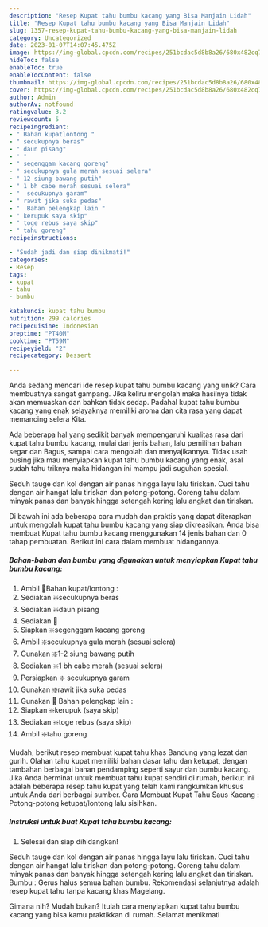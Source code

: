 ```yaml
---
description: "Resep Kupat tahu bumbu kacang yang Bisa Manjain Lidah"
title: "Resep Kupat tahu bumbu kacang yang Bisa Manjain Lidah"
slug: 1357-resep-kupat-tahu-bumbu-kacang-yang-bisa-manjain-lidah
category: Uncategorized
date: 2023-01-07T14:07:45.475Z
image: https://img-global.cpcdn.com/recipes/251bcdac5d8b8a26/680x482cq70/kupat-tahu-bumbu-kacang-foto-resep-utama.jpg
hideToc: false
enableToc: true
enableTocContent: false
thumbnail: https://img-global.cpcdn.com/recipes/251bcdac5d8b8a26/680x482cq70/kupat-tahu-bumbu-kacang-foto-resep-utama.jpg
cover: https://img-global.cpcdn.com/recipes/251bcdac5d8b8a26/680x482cq70/kupat-tahu-bumbu-kacang-foto-resep-utama.jpg
author: Admin
authorAv: notfound
ratingvalue: 3.2
reviewcount: 5
recipeingredient:
- " Bahan kupatlontong "
- " secukupnya beras"
- " daun pisang"
- " "
- " segenggam kacang goreng"
- " secukupnya gula merah sesuai selera"
- " 12 siung bawang putih"
- " 1 bh cabe merah sesuai selera"
- "  secukupnya garam"
- " rawit jika suka pedas"
- "  Bahan pelengkap lain "
- " kerupuk saya skip"
- " toge rebus saya skip"
- " tahu goreng"
recipeinstructions:

- "Sudah jadi dan siap dinikmati!"
categories:
- Resep
tags:
- kupat
- tahu
- bumbu

katakunci: kupat tahu bumbu 
nutrition: 299 calories
recipecuisine: Indonesian
preptime: "PT40M"
cooktime: "PT59M"
recipeyield: "2"
recipecategory: Dessert

---
```





Anda sedang mencari ide resep kupat tahu bumbu kacang yang unik? Cara membuatnya sangat gampang. Jika keliru mengolah maka hasilnya tidak akan memuaskan dan bahkan tidak sedap. Padahal kupat tahu bumbu kacang yang enak selayaknya memiliki aroma dan cita rasa yang dapat memancing selera Kita.





Ada beberapa hal yang sedikit banyak mempengaruhi kualitas rasa dari kupat tahu bumbu kacang, mulai dari jenis bahan, lalu pemilihan bahan segar dan Bagus, sampai cara mengolah dan menyajikannya. Tidak usah pusing jika mau menyiapkan kupat tahu bumbu kacang yang enak,      asal sudah tahu triknya maka hidangan ini mampu jadi suguhan spesial.














Seduh tauge dan kol dengan air panas hingga layu lalu tiriskan. Cuci tahu dengan air hangat lalu tiriskan dan potong-potong. Goreng tahu dalam minyak panas dan banyak hingga setengah kering lalu angkat dan tiriskan.






Di bawah ini ada beberapa cara mudah dan praktis yang dapat diterapkan untuk mengolah kupat tahu bumbu kacang yang siap dikreasikan. Anda bisa membuat Kupat tahu bumbu kacang menggunakan 14 jenis bahan dan 0 tahap pembuatan. Berikut ini cara dalam membuat hidangannya.

<!--inarticleads1-->

##### Bahan-bahan dan bumbu yang digunakan untuk menyiapkan Kupat tahu bumbu kacang:

1. Ambil  📜Bahan kupat/lontong :
1. Sediakan  ❇️secukupnya beras
1. Sediakan  ❇️daun pisang
1. Sediakan  📜
1. Siapkan  ❇️segenggam kacang goreng
1. Ambil  ❇️secukupnya gula merah (sesuai selera)
1. Gunakan  ❇️1-2 siung bawang putih
1. Sediakan  ❇️1 bh cabe merah (sesuai selera)
1. Persiapkan  ❇️ secukupnya garam
1. Gunakan  ❇️rawit jika suka pedas
1. Gunakan  📜 Bahan pelengkap lain :
1. Siapkan  ❇️kerupuk (saya skip)
1. Sediakan  ❇️toge rebus (saya skip)
1. Ambil  ❇️tahu goreng


Mudah, berikut resep membuat kupat tahu khas Bandung yang lezat dan gurih. Olahan tahu kupat memiliki bahan dasar tahu dan ketupat, dengan tambahan berbagai bahan pendamping seperti sayur dan bumbu kacang. Jika Anda berminat untuk membuat tahu kupat sendiri di rumah, berikut ini adalah beberapa resep tahu kupat yang telah kami rangkumkan khusus untuk Anda dari berbagai sumber. Cara Membuat Kupat Tahu Saus Kacang : Potong-potong ketupat/lontong lalu sisihkan. 

<!--inarticleads2-->

##### Instruksi untuk buat Kupat tahu bumbu kacang:


1. Selesai dan siap dihidangkan!

Seduh tauge dan kol dengan air panas hingga layu lalu tiriskan. Cuci tahu dengan air hangat lalu tiriskan dan potong-potong. Goreng tahu dalam minyak panas dan banyak hingga setengah kering lalu angkat dan tiriskan. Bumbu : Gerus halus semua bahan bumbu. Rekomendasi selanjutnya adalah resep kupat tahu tanpa kacang khas Magelang. 

Gimana nih? Mudah bukan? Itulah cara menyiapkan kupat tahu bumbu kacang yang bisa kamu praktikkan di rumah. Selamat menikmati
